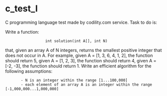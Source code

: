 # c_test_I
C programming language test made by codility.com service. Task to do is:

Write a function:

                      int solution(int A[], int N)
                      
   that, given an array A of N integers, returns the smallest positive integer that does not occur in A.
   For example, given A = [1, 3, 6, 4, 1, 2], the function should return 5,
                given A = [1, 2, 3], the function should return 4,
                given A = [-2, -3], the function should return 1.
   Write an efficient algorithm for the following assumptions:

           - N is an integer within the range [1...100,000]
           - each element of an array A is an integer within the range [-1,000,000...1,000,000]
